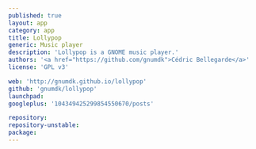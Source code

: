 ```yaml
---
published: true
layout: app
category: app
title: Lollypop
generic: Music player
description: 'Lollypop is a GNOME music player.'
authors: '<a href="https://github.com/gnumdk">Cédric Bellegarde</a>'
license: 'GPL v3'

web: 'http://gnumdk.github.io/lollypop'
github: 'gnumdk/lollypop'
launchpad:
googleplus: '104349425299854550670/posts'

repository:
repository-unstable:
package:
---
```

